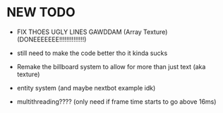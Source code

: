 # NEW TODO
 - FIX THOES UGLY LINES GAWDDAM (Array Texture) (DONEEEEEEE!!!!!!!!!!!!!!)
  - still need to make the code better tho it kinda sucks
  
 - Remake the billboard system to allow for more than just text (aka texture)
 - entity system (and maybe nextbot example idk)
 - multithreading???? (only need if frame time starts to go above 16ms)